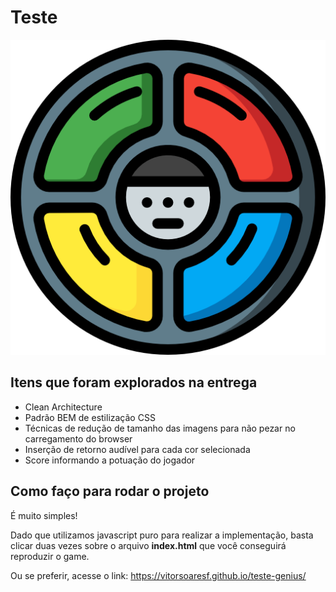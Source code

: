 # Teste

![Alt text](asset/img/image.png)

## Itens que foram explorados na entrega

- Clean Architecture
- Padrão BEM de estilização CSS
- Técnicas de redução de tamanho das imagens para não pezar no carregamento do browser
- Inserção de retorno audível para cada cor selecionada
- Score informando a potuação do jogador

## Como faço para rodar o projeto

É muito simples!

Dado que utilizamos javascript puro para realizar a implementação, basta clicar duas vezes sobre o arquivo **index.html** que você conseguirá reproduzir o game.

Ou se preferir, acesse o link: https://vitorsoaresf.github.io/teste-genius/
